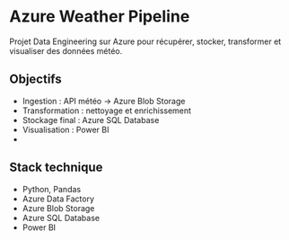 # Azure Weather Pipeline

Projet Data Engineering sur Azure pour récupérer, stocker, transformer et visualiser des données météo.

## Objectifs
- Ingestion : API météo → Azure Blob Storage
- Transformation : nettoyage et enrichissement
- Stockage final : Azure SQL Database
- Visualisation : Power BI
- 
## Stack technique
- Python, Pandas
- Azure Data Factory
- Azure Blob Storage
- Azure SQL Database
- Power BI
